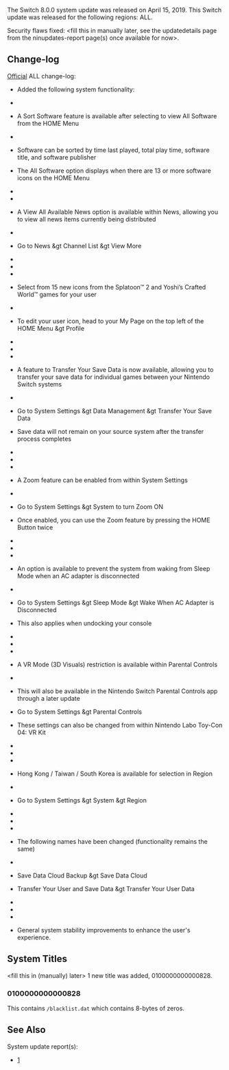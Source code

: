 The Switch 8.0.0 system update was released on April 15, 2019. This
Switch update was released for the following regions: ALL.

Security flaws fixed: \<fill this in manually later, see the
updatedetails page from the ninupdates-report page(s) once available for
now\>.

## Change-log

[Official](https://en-americas-support.nintendo.com/app/answers/detail/a_id/22525/p/897)
ALL change-log:

  - Added the following system functionality:

  - 
  - A Sort Software feature is available after selecting to view All
    Software from the HOME Menu

  - 
  - Software can be sorted by time last played, total play time,
    software title, and software publisher

  - The All Software option displays when there are 13 or more software
    icons on the HOME Menu

  - 
  - 
  - A View All Available News option is available within News, allowing
    you to view all news items currently being distributed

  - 
  - Go to News \&gt Channel List \&gt View More

  - 
  - 
  - 
  - Select from 15 new icons from the Splatoon™ 2 and Yoshi’s Crafted
    World™ games for your user

  - 
  - To edit your user icon, head to your My Page on the top left of the
    HOME Menu \&gt Profile

  - 
  - 
  - 
  - A feature to Transfer Your Save Data is now available, allowing you
    to transfer your save data for individual games between your
    Nintendo Switch systems

  - 
  - Go to System Settings \&gt Data Management \&gt Transfer Your Save
    Data

  - Save data will not remain on your source system after the transfer
    process completes

  - 
  - 
  - 
  - A Zoom feature can be enabled from within System Settings

  - 
  - Go to System Settings \&gt System to turn Zoom ON

  - Once enabled, you can use the Zoom feature by pressing the HOME
    Button twice

  - 
  - 
  - 
  - An option is available to prevent the system from waking from Sleep
    Mode when an AC adapter is disconnected

  - 
  - Go to System Settings \&gt Sleep Mode \&gt Wake When AC Adapter is
    Disconnected

  - This also applies when undocking your console

  - 
  - 
  - 
  - A VR Mode (3D Visuals) restriction is available within Parental
    Controls

  - 
  - This will also be available in the Nintendo Switch Parental Controls
    app through a later update

  - Go to System Settings \&gt Parental Controls

  - These settings can also be changed from within Nintendo Labo Toy-Con
    04: VR Kit

  - 
  - 
  - 
  - Hong Kong / Taiwan / South Korea is available for selection in
    Region

  - 
  - Go to System Settings \&gt System \&gt Region

  - 
  - 
  - 
  - The following names have been changed (functionality remains the
    same)

  - 
  - Save Data Cloud Backup \&gt Save Data Cloud

  - Transfer Your User and Save Data \&gt Transfer Your User Data

  - 
  - 
  - 
  - General system stability improvements to enhance the user's
    experience.

## System Titles

\<fill this in (manually) later\> 1 new title was added,
0100000000000828.

### 0100000000000828

This contains `/blacklist.dat` which contains 8-bytes of zeros.

## See Also

System update
    report(s):

  - [1](https://yls8.mtheall.com/ninupdates/reports.php?date=04-15-19_08-05-11&sys=hac)
